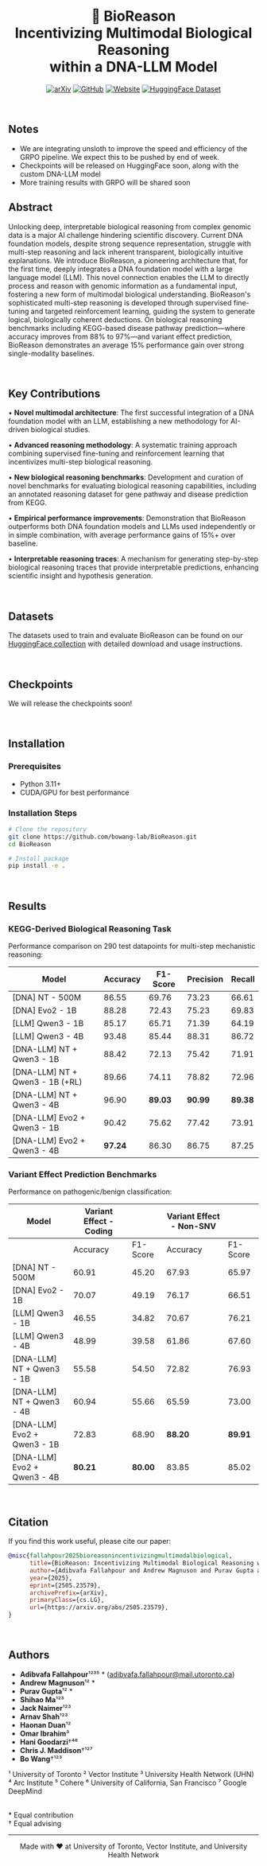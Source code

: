 <h1 align="center">
🧬 BioReason<br>Incentivizing Multimodal Biological Reasoning<br>within a DNA-LLM Model
</h1>

<p align="center">
  <a href="https://www.arxiv.org/abs/2505.23579" target="_blank"><img src="https://img.shields.io/badge/arXiv-2505.23579-FF6B6B?style=for-the-badge&logo=arxiv&logoColor=white" alt="arXiv"></a>
  <a href="https://github.com/bowang-lab/BioReason"><img src="https://img.shields.io/badge/GitHub-Code-4A90E2?style=for-the-badge&logo=github&logoColor=white" alt="GitHub"></a>
  <a href="https://bowang-lab.github.io/BioReason/"><img src="https://img.shields.io/badge/Website-Online-00B89E?style=for-the-badge&logo=internet-explorer&logoColor=white" alt="Website"></a>
  <a href="https://huggingface.co/collections/wanglab/bioreason-683cd17172a037a31d208f70"><img src="https://img.shields.io/badge/HuggingFace-Dataset-FFBF00?style=for-the-badge&logo=huggingface&logoColor=white" alt="HuggingFace Dataset"></a>
</p>

<br>

## Notes
- We are integrating unsloth to improve the speed and efficiency of the GRPO pipeline. We expect this to be pushed by end of week.
- Checkpoints will be released on HuggingFace soon, along with the custom DNA-LLM model
- More training results with GRPO will be shared soon

## Abstract

Unlocking deep, interpretable biological reasoning from complex genomic data is a major AI challenge hindering scientific discovery. Current DNA foundation models, despite strong sequence representation, struggle with multi-step reasoning and lack inherent transparent, biologically intuitive explanations. We introduce BioReason, a pioneering architecture that, for the first time, deeply integrates a DNA foundation model with a large language model (LLM). This novel connection enables the LLM to directly process and reason with genomic information as a fundamental input, fostering a new form of multimodal biological understanding. BioReason's sophisticated multi-step reasoning is developed through supervised fine-tuning and targeted reinforcement learning, guiding the system to generate logical, biologically coherent deductions. On biological reasoning benchmarks including KEGG-based disease pathway prediction—where accuracy improves from 88% to 97%—and variant effect prediction, BioReason demonstrates an average 15% performance gain over strong single-modality baselines.

<br>

## Key Contributions

• **Novel multimodal architecture**: The first successful integration of a DNA foundation model with an LLM, establishing a new methodology for AI-driven biological studies.

• **Advanced reasoning methodology**: A systematic training approach combining supervised fine-tuning and reinforcement learning that incentivizes multi-step biological reasoning.

• **New biological reasoning benchmarks**: Development and curation of novel benchmarks for evaluating biological reasoning capabilities, including an annotated reasoning dataset for gene pathway and disease prediction from KEGG.

• **Empirical performance improvements**: Demonstration that BioReason outperforms both DNA foundation models and LLMs used independently or in simple combination, with average performance gains of 15%+ over baseline.

• **Interpretable reasoning traces**: A mechanism for generating step-by-step biological reasoning traces that provide interpretable predictions, enhancing scientific insight and hypothesis generation.

<br>

## Datasets

The datasets used to train and evaluate BioReason can be found on our [HuggingFace collection](https://huggingface.co/collections/wanglab/bioreason-683cd17172a037a31d208f70) with detailed download and usage instructions.

<br>

## Checkpoints

We will release the checkpoints soon!

<br>

## Installation

### Prerequisites
- Python 3.11+
- CUDA/GPU for best performance

### Installation Steps
```bash
# Clone the repository
git clone https://github.com/bowang-lab/BioReason.git
cd BioReason

# Install package
pip install -e .
```

<br>

## Results

### KEGG-Derived Biological Reasoning Task
Performance comparison on 290 test datapoints for multi-step mechanistic reasoning:

| Model | Accuracy | F1-Score | Precision | Recall |
|-------|----------|----------|-----------|---------|
| [DNA] NT - 500M | 86.55 | 69.76 | 73.23 | 66.61 |
| [DNA] Evo2 - 1B | 88.28 | 72.43 | 75.23 | 69.83 |
| [LLM] Qwen3 - 1B | 85.17 | 65.71 | 71.39 | 64.19 |
| [LLM] Qwen3 - 4B | 93.48 | 85.44 | 88.31 | 86.72 |
| [DNA-LLM] NT + Qwen3 - 1B | 88.42 | 72.13 | 75.42 | 71.91 |
| [DNA-LLM] NT + Qwen3 - 1B (+RL) | 89.66 | 74.11 | 78.82 | 72.96 |
| [DNA-LLM] NT + Qwen3 - 4B | 96.90 | **89.03** | **90.99** | **89.38** |
| [DNA-LLM] Evo2 + Qwen3 - 1B | 90.42 | 75.62 | 77.42 | 73.91 |
| [DNA-LLM] Evo2 + Qwen3 - 4B | **97.24** | 86.30 | 86.75 | 87.25 |

### Variant Effect Prediction Benchmarks
Performance on pathogenic/benign classification:

| Model | Variant Effect - Coding | | Variant Effect - Non-SNV | |
|-------|------------|----------|------------|----------|
| | Accuracy | F1-Score | Accuracy | F1-Score |
| [DNA] NT - 500M | 60.91 | 45.20 | 67.93 | 65.97 |
| [DNA] Evo2 - 1B | 70.07 | 49.19 | 76.17 | 66.51 |
| [LLM] Qwen3 - 1B | 46.55 | 34.82 | 70.67 | 76.21 |
| [LLM] Qwen3 - 4B | 48.99 | 39.58 | 61.86 | 67.60 |
| [DNA-LLM] NT + Qwen3 - 1B | 55.58 | 54.50 | 72.82 | 76.93 |
| [DNA-LLM] NT + Qwen3 - 4B | 60.94 | 55.66 | 65.59 | 73.00 |
| [DNA-LLM] Evo2 + Qwen3 - 1B | 72.83 | 68.90 | **88.20** | **89.91** |
| [DNA-LLM] Evo2 + Qwen3 - 4B | **80.21** | **80.00** | 83.85 | 85.02 |

<br>

## Citation

If you find this work useful, please cite our paper:

```bibtex
@misc{fallahpour2025bioreasonincentivizingmultimodalbiological,
      title={BioReason: Incentivizing Multimodal Biological Reasoning within a DNA-LLM Model}, 
      author={Adibvafa Fallahpour and Andrew Magnuson and Purav Gupta and Shihao Ma and Jack Naimer and Arnav Shah and Haonan Duan and Omar Ibrahim and Hani Goodarzi and Chris J. Maddison and Bo Wang},
      year={2025},
      eprint={2505.23579},
      archivePrefix={arXiv},
      primaryClass={cs.LG},
      url={https://arxiv.org/abs/2505.23579}, 
}
```

<br>

## Authors

- **Adibvafa Fallahpour**¹²³⁵ * (adibvafa.fallahpour@mail.utoronto.ca)
- **Andrew Magnuson**¹² *
- **Purav Gupta**¹² *
- **Shihao Ma**¹²³
- **Jack Naimer**¹²³
- **Arnav Shah**¹²³
- **Haonan Duan**¹²
- **Omar Ibrahim**³
- **Hani Goodarzi**†⁴⁶
- **Chris J. Maddison**†¹²⁷
- **Bo Wang**†¹²³

¹ University of Toronto ² Vector Institute ³ University Health Network (UHN) <br>
⁴ Arc Institute ⁵ Cohere ⁶ University of California, San Francisco ⁷ Google DeepMind

<br>
* Equal contribution <br>
† Equal advising

---

<p align="center">
Made with ❤️ at University of Toronto, Vector Institute, and University Health Network
</p>
